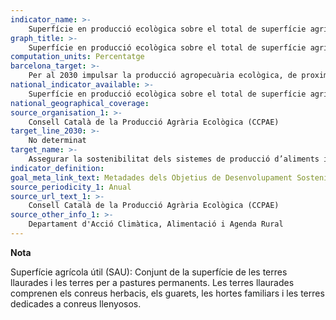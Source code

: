 ```yaml
---
indicator_name: >-
    Superfície en producció ecològica sobre el total de superfície agrícola útil (SAU)
graph_title: >-
    Superfície en producció ecològica sobre el total de superfície agrícola útil (SAU)
computation_units: Percentatge
barcelona_target: >-
    Per al 2030 impulsar la producció agropecuària ecològica, de proximitat i resilient, a través de la xarxa comercial minorista i majorista, i promoure l’adopció de la Dieta de salut planetària
national_indicator_available: >-
    Superfície en producció ecològica sobre el total de superfície agrícola útil (SAU)
national_geographical_coverage: 
source_organisation_1: >-
    Consell Català de la Producció Agrària Ecològica (CCPAE)
target_line_2030: >-
    No determinat
target_name: >-
    Assegurar la sostenibilitat dels sistemes de producció d’aliments i aplicar pràctiques agrícoles resilients que augmentin la productivitat i la producció, contribueixin al manteniment dels ecosistemes, enforteixin la capacitat d’adaptació al canvi climàtic, fenòmens meteorològics extrems, sequeres, inundacions i altres desastres, i millorin progressivament la qualitat del sòl i la terra
indicator_definition:
goal_meta_link_text: Metadades dels Objetius de Desenvolupament Sostenible de les Nacions Unides (pdf 894kB)
source_periodicity_1: Anual
source_url_text_1: >-
    Consell Català de la Producció Agrària Ecològica (CCPAE)
source_other_info_1: >-
    Departament d'Acció Climàtica, Alimentació i Agenda Rural
---
```

**Nota**

Superfície agrícola útil (SAU): Conjunt de la superfície de les terres llaurades i les terres per a pastures permanents. Les terres llaurades comprenen els conreus herbacis, els guarets, les hortes familiars i les terres dedicades a conreus llenyosos.
